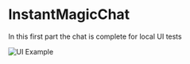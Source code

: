 # InstantMagicChat

In this first part the chat is complete for local UI tests

![UI Example](https://uce802098454b50f63a05d0cad35.previews.dropboxusercontent.com/p/thumb/AA_oIn6z3L-z3XYFECJnAVVW6S6s8S--MT1r6xnTpr8MFQhDDe0_YWId-A3y6vviqdOFDk7gObgmXA-iKQ55YXc2LqzhJx3Xjp_ft7nc7xsmgI3Ukz3Hcw2dBeM09DoYmL4WpEHaMA5pDKOTKFCh3fqejZ43OErtkA8-UUbFwFxuqercduFDGvbRzcnIsoFVuqm-ux8h9HqeTm4Fv9fCuxtsmi9Phk-u2ebLW-rpbrgDMwRgeoJpL7RLOzwiYLBGqAoWYvdmu54-6QL884tCfMhYjUOF9b4pJ2rrctA5uqTJNjCDLp4Q0HSzia6aRIOYV9hc0Jxsp4ibTnvX9iqPapZg1bQfFmGYrG_JqR2WM-ajQdsU1sFiXEd4O-A0xulZbJc/p.png)
